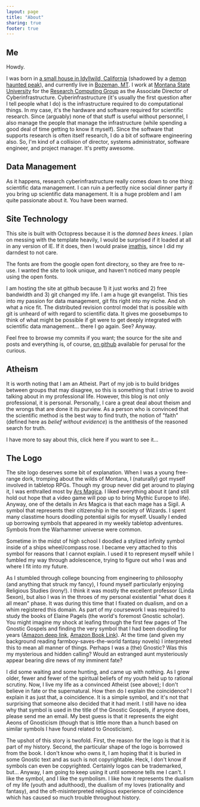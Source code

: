 ```yaml
---
layout: page
title: "About"
sharing: true
footer: true
---
```


## Me ##

Howdy.  

I was born in [a small house in Idyllwild, California](http://maps.google.com/maps?q=33.734096,-116.734082&z=20) (shadowed by a [demon haunted peak](http://t2-words.blogspot.com/2009/01/legend-of-tahquitz-demon-of-cahuilla.html)), and currently live in [Bozeman, MT](http://maps.google.com/maps?q=45.669693,-111.175576&ll=45.657248,-111.169281&spn=0.322513,0.784836&num=1&t=h&vpsrc=6&gl=us&z=11).  I work at [Montana State University](http://montana.edu) for the [Research Computing Group](http://rcg.montana.edu) as the Associate Director of Cyberinfrastructure.  Cyberinfrastructure (it's usually the first question after I tell people what I do) is the infrastructure required to do computational things.  In my case, it's the hardware and software required for scientific research. Since (arguably) none of that stuff is useful without personnel, I also manage the people that manage the infrastructure (while spending a good deal of time getting to know it myself).  Since the software that supports research is often itself research, I do a bit of software engineering also.  So, I'm kind of a collision of director, systems administrator, software engineer, and project manager. It's pretty awesome.

## Data Management ##

As it happens, research cyberinfrastructure really comes down to one thing: scientific data management.  I can ruin a perfectly nice social dinner party if you bring up scientific data management.  It is a huge problem and I am quite passionate about it. You have been warned.

## Site Technology ##

This site is built with Octopress because it is the *damned bees knees*.  I plan on messing with the template heavily, I would be surprised if it loaded at all in any version of IE.  If it does, then I would praise [imathis](https://github.com/imathis/), since I did my darndest to not care.

The fonts are from the google open font directory, so they are free to re-use. I wanted the site to look unique, and haven't noticed many people using the open fonts.

I am hosting the site at github because 1) it just works and 2) free bandwidth and 3) git changed my life.  I am a huge git evangelist. This ties into my passion for data management, git fits right into my niche.  And oh what a nice fit.  The distributed revision control model that is possible with git is unheard of with regard to scientific data. It gives me goosebumps to think of what might be possible if git were to get deeply integrated with scientific data management... there I go again. See?  Anyway.

Feel free to browse my commits if you want; the source for the site and posts and everything is, of course, [on github](http://github.com/dualistic/dualistic.github.com) available for perusal for the curious.

## Atheism ##

It is worth noting that I am an Atheist. Part of my job is to build bridges between groups that may disagree, so this is something that I strive to avoid talking about in my professional life.  However, this blog is not only professional, it is personal.  Personally, I care a great deal about theism and the wrongs that are done it its purview.  As a person who is convinced that the scientific method is the best way to find truth, the notion of "faith" (defined here as _belief without evidence_) is the antithesis of the reasoned search for truth.  

<span name='Un-hide' onClick="$('#atheism').toggle();" class='hide-toggle' >I have more to say about this, click here if you want to see it...</span>

<div id='atheism' style='display: none;'>
<p>So, yeah, I have a problem with religion.  

<p>At the root, it's because I have a problem with faith.  I think faith represents the worst of what we can do with our brains.  Much religious dogma is of the "unprovable" kind, and I have yet to be convinced that a premise that is not disprovable is worth any thought at all. And it has caused so much (<em>so much</em>) suffering.</p>

<p>I will not bring any of this up professionally (yes, I am probably one of those people who would not have confronted racist colleagues were I doing my work in the mid 20th century.  yes, i consider religion to be no more deserving of respect than racism.).  I will change subjects if they veer toward faith. I don't think that the argumentative logic smack-down does any good whatsoever. </p> 

<p>However, if you bring your argument to my personal table, I will be happy to politely discuss it.  If I have the time, I always invite in the Jehovah's Witness or Mormon missionaries. They, in this case, have come to my home.  I am convinced that 'God' is not a good explanation for anything, and as such, does not exist. Not only that, but the wrongs done in the name of faith taint the entire enterprise.  I invite (those who wish to try) to show me how one can in good faith (har har) associate oneself with the history, with all of the wrongs done through religion.  The despicable passages in holy books.  The legacy of a corrupt and manipulative priestly class.  The wholesale child abuse committed even today around the world.</p>

<p>It is my sincere hope that one day religion will be seen as a disturbing and embarrassing tradition (much like racism), fit only for fairy tales and history books.  Used to add rough edges to film characters or for shock value.  A plot motivation for a disturbed mind, a product of early abuse. Something that if found in the political arena would mean instantaneous loss of candidacy.  It would be a scandal.</p> 
</div>

## The Logo

The site logo deserves some bit of explanation. When I was a young free-range dork, tromping about the wilds of Montana, I (naturally) got myself involved in tabletop RPGs. Though my group never did get around to playing it, I was enthralled most by [Ars Magica](http://www.atlas-games.com/arm5/). I liked everything about it (and still hold out hope that a video game will pop up to bring Mythic Europe to life). Anyway, one of the details in Ars Magica is that each mage has a Sigil. A symbol that represents their citizenship in the society of Wizards. I spent many classtime hours doodling potential sigils for myself.  Usually I ended up borrowing symbols that appeared in my weekly tabletop adventures. Symbols from the Warhammer universe were common.

Sometime in the midst of high school I doodled a stylized infinity symbol inside of a ships wheel/compass rose. I became very attached to this symbol for reasons that I cannot explain. I used it to represent myself while I fumbled my way through adolescence, trying to figure out who I was and where I fit into my future.

As I stumbled through college bouncing from engineering to philosophy (and anything that struck my fancy), I found myself particularly enjoying Religious Studies (irony!). I think it was mostly the excellent professor (Linda Sexon), but also I was in the throes of my personal existential "what does it all mean" phase. It was during this time that I fixated on dualism, and on a whim registered this domain. As part of my coursework I was required to study the books of Elaine Pagels (the world's foremost Gnostic scholar). You might imagine my shock at leafing through the first few pages of The Gnostic Gospels and finding the very symbol that I had been doodling for years ([Amazon deep link](http://sitb-images.amazon.com/Qffs+v35lep+xxZPirnZh/kiIrUBrpIDoxNJUYN/k5vuMzxKd6yXJ2zDss3IrTHaHaP/XUzFoGI=), [Amazon Book Link](http://www.amazon.com/Gnostic-Gospels-Elaine-Pagels/dp/0679724532#reader_0679724532)). At the time (and given my background reading farmboy-saves-the-world fantasy novels) I interpreted this to mean all manner of things. Perhaps I was a (the) Gnostic? Was this my mysterious and hidden calling? Would an estranged aunt mysteriously appear bearing dire news of my imminent fate?

I did some waiting and some hunting, and came up with nothing. As I grew older, fewer and fewer of the spiritual beliefs of my youth held up to rational scrutiny. Now, I live my life as a convinced Atheist (see above); I don't believe in fate or the supernatural. How then do I explain the coincidence? I explain it as just that, a coincidence. It is a simple symbol, and it's not that surprising that someone also decided that it had merit. I still have no idea why that symbol is used in the title of the Gnostic Gospels, if anyone does, please send me an email. My best guess is that it represents the eight Aeons of Gnosticism (though that is little more than a hunch based on similar symbols I have found related to Gnosticism).

The upshot of this story is twofold. First, the reason for the logo is that it is part of my history. Second, the particular shape of the logo is borrowed from the book. I don't know who owns it, I am hoping that it is buried in some Gnostic text and as such is not copyrightable. Heck, I don't know if symbols can even be copyrighted. Certainly logos can be trademarked, but... Anyway, I am going to keep using it until someone tells me I can't. I like the symbol, and I like the symbolism. I like how it represents the dualism of my life (youth and adulthood), the dualism of my loves (rationality and fantasy), and the oft-misinterpreted religious experience of coincidence which has caused so much trouble throughout history.

